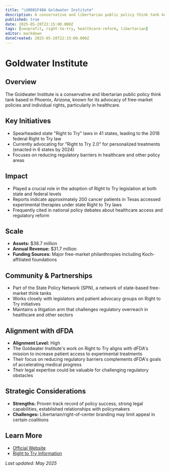 ```yaml
---
title: "\U0001F48A Goldwater Institute"
description: A conservative and libertarian public policy think tank known for its Right to Try advocacy
published: true
date: 2025-05-28T22:15:00.000Z
tags: [nonprofit, right-to-try, healthcare-reform, libertarian]
editor: markdown
dateCreated: 2025-05-28T22:15:00.000Z
---
```


# Goldwater Institute

## Overview

The Goldwater Institute is a conservative and libertarian public policy think tank based in Phoenix, Arizona, known for its advocacy of free-market policies and individual rights, particularly in healthcare.

## Key Initiatives

- Spearheaded state "Right to Try" laws in 41 states, leading to the 2018 federal Right to Try law
- Currently advocating for "Right to Try 2.0" for personalized treatments (enacted in 6 states by 2024)
- Focuses on reducing regulatory barriers in healthcare and other policy areas

## Impact

- Played a crucial role in the adoption of Right to Try legislation at both state and federal levels
- Reports indicate approximately 200 cancer patients in Texas accessed experimental therapies under state Right to Try laws
- Frequently cited in national policy debates about healthcare access and regulatory reform

## Scale

- **Assets:** $38.7 million
- **Annual Revenue:** $31.7 million
- **Funding Sources:** Major free-market philanthropies including Koch-affiliated foundations

## Community & Partnerships

- Part of the State Policy Network (SPN), a network of state-based free-market think tanks
- Works closely with legislators and patient advocacy groups on Right to Try initiatives
- Maintains a litigation arm that challenges regulatory overreach in healthcare and other sectors

## Alignment with dFDA

- **Alignment Level:** High
- The Goldwater Institute's work on Right to Try aligns with dFDA's mission to increase patient access to experimental treatments
- Their focus on reducing regulatory barriers complements dFDA's goals of accelerating medical progress
- Their legal expertise could be valuable for challenging regulatory obstacles

## Strategic Considerations

- **Strengths:** Proven track record of policy success, strong legal capabilities, established relationships with policymakers
- **Challenges:** Libertarian/right-of-center branding may limit appeal in certain coalitions

## Learn More

- [Official Website](https://www.goldwaterinstitute.org/)
- [Right to Try Information](https://righttotry.org/)

*Last updated: May 2025*
